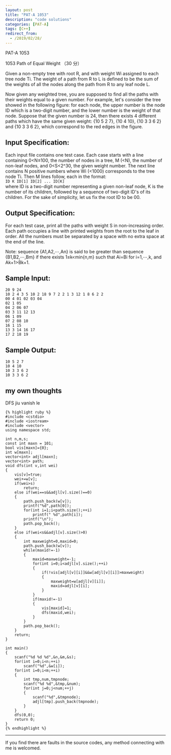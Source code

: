 ```yaml
---
layout: post
title: "PAT-A 1053"
description: "code solutions"
categories: [PAT-A]
tags: [C++]
redirect_from:
  - /2019/02/28/
---
```

PAT-A 1053

1053 Path of Equal Weight （30 分）

Given a non-empty tree with root R, and with weight Wi assigned to each tree node Ti. The weight of a path from R to L is defined to be the sum of the weights of all the nodes along the path from R to any leaf node L.

Now given any weighted tree, you are supposed to find all the paths with their weights equal to a given number. For example, let's consider the tree showed in the following figure: for each node, the upper number is the node ID which is a two-digit number, and the lower number is the weight of that node. Suppose that the given number is 24, then there exists 4 different paths which have the same given weight: {10 5 2 7}, {10 4 10}, {10 3 3 6 2} and {10 3 3 6 2}, which correspond to the red edges in the figure.

## Input Specification:

Each input file contains one test case. Each case starts with a line containing 0<N≤100, the number of nodes in a tree, M (<N), the number of non-leaf nodes, and 0<S<2^30, the given weight number. The next line contains N positive numbers where Wi (<1000) corresponds to the tree node Ti. Then M lines follow, each in the format:  
`ID K ID[1] ID[2] ... ID[K]`  
where ID is a two-digit number representing a given non-leaf node, K is the number of its children, followed by a sequence of two-digit ID's of its children. For the sake of simplicity, let us fix the root ID to be 00.
    
## Output Specification:

For each test case, print all the paths with weight S in non-increasing order. Each path occupies a line with printed weights from the root to the leaf in order. All the numbers must be separated by a space with no extra space at the end of the line.

Note: sequence {A1,A2,⋯,An} is said to be greater than sequence {B1,B2,⋯,Bm} if there exists 1≤k<min{n,m} such that Ai=Bi for i=1,⋯,k, and Ak+1>Bk+1.

## Sample Input:

    20 9 24
	10 2 4 3 5 10 2 18 9 7 2 2 1 3 12 1 8 6 2 2
	00 4 01 02 03 04
	02 1 05
	04 2 06 07
	03 3 11 12 13
	06 1 09
	07 2 08 10
	16 1 15
	13 3 14 16 17
	17 2 18 19
    
## Sample Output:

	10 5 2 7
	10 4 10
	10 3 3 6 2
	10 3 3 6 2
    
## my own thoughts
 
DFS jiu vanish le
  
    {% highlight ruby %}
    #include <cstdio>
	#include <iostream>
	#include <vector>
	using namespace std;

	int n,m,s;
	const int maxn = 101;
	bool vis[maxn]={0};
	int w[maxn];
	vector<int> adjl[maxn];
	vector<int> path;
	void dfs(int v,int wei)
	{
		vis[v]=true;
		wei+=w[v];
		if(wei>s)
			return;
		else if(wei==s&&adjl[v].size()==0)
		{
			path.push_back(w[v]);
			printf("%d",path[0]);
			for(int i=1;i<path.size();++i)
				printf(" %d",path[i]);
			printf("\n");
			path.pop_back();
		}
		else if(wei<s&&adjl[v].size()>0)
		{
			int maxweight=0,maxid=0;
			path.push_back(w[v]);
			while(maxid!=-1)
			{
				maxid=maxweight=-1;
				for(int i=0;i<adjl[v].size();++i)
				{
					if(!vis[adjl[v][i]]&&w[adjl[v][i]]>maxweight)
					{
						maxweight=w[adjl[v][i]];
						maxid=adjl[v][i];
					}
				}
				if(maxid!=-1)
				{
					vis[maxid]=1;
					dfs(maxid,wei);
				}
			}
			path.pop_back();
		}
		return;
	}

	int main()
	{
		scanf("%d %d %d",&n,&m,&s);
		for(int i=0;i<n;++i)
			scanf("%d",&w[i]);
		for(int i=0;i<m;++i)
		{
			int tmp,num,tmpnode;
			scanf("%d %d",&tmp,&num);
			for(int j=0;j<num;++j)
			{
				scanf("%d",&tmpnode);
				adjl[tmp].push_back(tmpnode);
			}
		}
		dfs(0,0);
		return 0;
	}
	{% endhighlight %}

---
  If you find there are faults in the source codes, any method connecting with me is welcomed.
